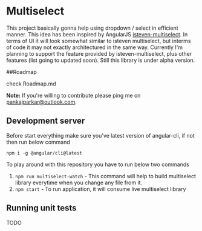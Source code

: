 # Multiselect

This project basically gonna help using dropdown / select in efficient manner. This idea has been inspired by AngularJS [isteven-multiselect](http://isteven.github.io/angular-multi-select). In terms of UI it will look somewhat similar to isteven multiselect, but interms of code it may not exactly architectured in the same way.
Currently I'm planning to support the feature provided by isteven-multiselect, plus other features (list going to updated soon). Still this library is under alpha version.

##Roadmap

check Roadmap.md

**Note:** If you're willing to contribute please ping me on pankajparkar@outlook.com. 

## Development server

Before start everything make sure you've latest version of angular-cli, if not then run below command
```
npm i -g @angular/cli@latest
```
To play around with this repository you have to run below two commands
1. `npm run multiselect-watch` - This command will help to build multiselect library everytime when you change any file from it.  
2. `npm start` - To run application, it will consume live multiselect library

## Running unit tests

TODO